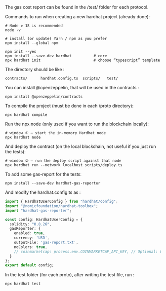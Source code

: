 The gas cost report can be found in the /test/ folder for each protocol.

Commands to run when creating a new hardhat project (already done):

```shell
# Node ≥ 18 is recommended
node -v

# install (or update) Yarn / npm as you prefer
npm install --global npm

npm init --yes
npm install --save-dev hardhat          # core
npx hardhat init                        # choose “typescript” template
```

The directory should be like :

```shell
contracts/      hardhat.config.ts  scripts/   test/
```

You can install @openzeppelin, that will be used in the contracts :
```shell
npm install @openzeppelin/contracts
```

To compile the project (must be done in each /proto directory):
```shell
npx hardhat compile
```

Run the npx node (only used if you want to run the blockchain locally):
```shell
# window ① – start the in-memory Hardhat node
npx hardhat node
```
And deploy the contract (on the local blockchain, not useful if you just run the tests):
```shell
# window ② – run the deploy script against that node
npx hardhat run --network localhost scripts/deploy.ts
```

To add some gas-report for the tests:
```shell
npm install --save-dev hardhat-gas-reporter
```

And modify the hardhat.config.ts as :

```typescript
import { HardhatUserConfig } from "hardhat/config";
import "@nomicfoundation/hardhat-toolbox";
import "hardhat-gas-reporter";

const config: HardhatUserConfig = {
  solidity: "0.8.26",
  gasReporter: {
    enabled: true,
    currency: 'USD',
    outputFile: 'gas-report.txt',
    noColors: true,
    // coinmarketcap: process.env.COINMARKETCAP_API_KEY, // Optional: Get live gas prices
  }
};
export default config;
```

In the test folder (for each proto), after writing the test file, run :
```shell
npx hardhat test
```

